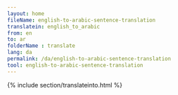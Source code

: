 ```yaml
---
layout: home
fileName: english-to-arabic-sentence-translation
translatein: english_to_arabic
from: en
to: ar
folderName : translate
lang: da
permalink: /da/english-to-arabic-sentence-translation
tool: english-to-arabic-sentence-translation
---
```

{% include section/translateinto.html %}